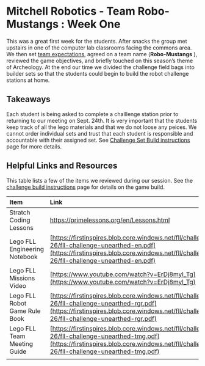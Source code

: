 # Mitchell Robotics - Team Robo-Mustangs : Week One

This was a great first week for the students. After snacks the group met upstairs in one of the computer lab classrooms facing the commons area. We then set [team expectations](https://github.com/ccruiser/mitchell-lego-education-spike/blob/main/Other-Material/expectations.md), agreed on a team name (**Robo-Mustangs** ), reviewed the game objectives, and briefly touched on this season’s theme of Archeology. At the end our time we divided the challenge field bags into builder sets so that the students could begin to build the robot challenge stations at home.

## Takeaways

Each student is being asked to complete a challlenge station prior to returning to our meeting on Sept. 24th. It is very important that the students keep track of all the lego materials and that we do not loose any peices. We cannot order individual sets and trust that each student is responsible and accountable with their assigned set. See [Challenge Set Build instructions](https://github.com/ccruiser/mitchell-lego-education-spike/blob/main/Lego-Challenge/Challenge%20Base%20Set%20Instrucutions.md) page for more details.

## Helpful Links and Resources

This table lists a few of the items we reviewed during our session. See the [challenge build instructions](https://github.com/ccruiser/mitchell-lego-education-spike/blob/main/Lego-Challenge/Challenge%20Base%20Set%20Instrucutions.md) page for details on the game build.

| Item                          | Link                                                                                                                                                                                                   |
|:----------------------------- |:------------------------------------------------------------------------------------------------------------------------------------------------------------------------------------------------------ |
| Stratch Coding Lessons        | [https://primelessons.org/en/Lessons.html ](https://primelessons.org/en/Lessons.html)                                                                                                                  |
| Lego FLL Engineering Notebook | [https://firstinspires.blob.core.windows.net/fll/challenge/2025-26/fll-challenge-unearthed-en.pdf](https://firstinspires.blob.core.windows.net/fll/challenge/2025-26/fll-challenge-unearthed-en.pdf)   |
| Lego FLL Missions Video       | [https://www.youtube.com/watch?v=ErDj8myI_Tg](https://www.youtube.com/watch?v=ErDj8myI_Tg)                                                                                                             |
| Lego FLL Robot Game Rule Book | [https://firstinspires.blob.core.windows.net/fll/challenge/2025-26/fll-challenge-unearthed-rgr.pdf](https://firstinspires.blob.core.windows.net/fll/challenge/2025-26/fll-challenge-unearthed-rgr.pdf) |
| Lego FLL Team Meeting Guide   | [https://firstinspires.blob.core.windows.net/fll/challenge/2025-26/fll-challenge-unearthed-tmg.pdf](https://firstinspires.blob.core.windows.net/fll/challenge/2025-26/fll-challenge-unearthed-tmg.pdf) |
|                               |                                                                                                                                                                                                        |
